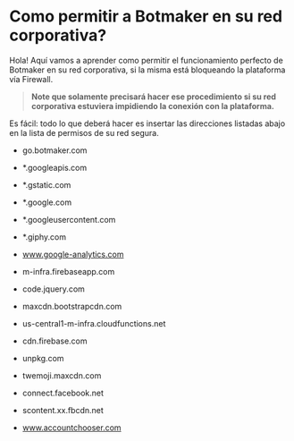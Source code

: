 # Como permitir a Botmaker en su red corporativa?

Hola! Aquí vamos a aprender como permitir el funcionamiento perfecto de Botmaker en su red corporativa, si la misma está bloqueando la plataforma vía Firewall.

> **Note que solamente precisará hacer ese procedimiento si su red corporativa estuviera impidiendo la conexión con la plataforma.**

Es fácil: todo lo que deberá hacer es insertar las direcciones listadas abajo en la lista de permisos de su red segura.

- go.botmaker.com

- *.googleapis.com

- *.gstatic.com

- *.google.com

- *.googleusercontent.com

- *.giphy.com  

- www.google-analytics.com

- m-infra.firebaseapp.com

- code.jquery.com

- maxcdn.bootstrapcdn.com

- us-central1-m-infra.cloudfunctions.net

- cdn.firebase.com

- unpkg.com

- twemoji.maxcdn.com

- connect.facebook.net

- scontent.xx.fbcdn.net

- www.accountchooser.com
